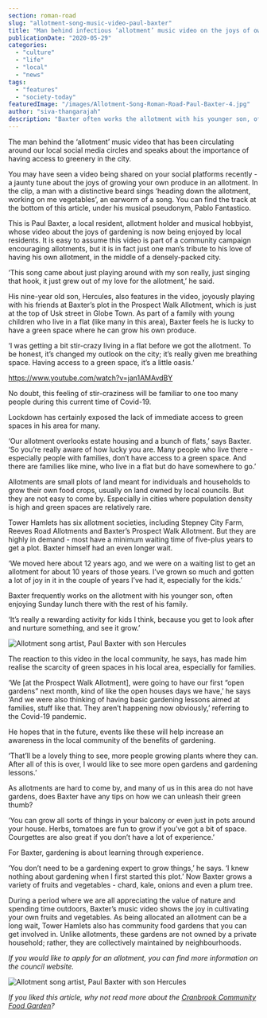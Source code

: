 ```yaml
---
section: roman-road
slug: "allotment-song-music-video-paul-baxter"
title: "Man behind infectious ‘allotment’ music video on the joys of owning an allotment"
publicationDate: "2020-05-29"
categories: 
  - "culture"
  - "life"
  - "local"
  - "news"
tags: 
  - "features"
  - "society-today"
featuredImage: "/images/Allotment-Song-Roman-Road-Paul-Baxter-4.jpg"
author: "siva-thangarajah"
description: "Baxter often works the allotment with his younger son, often enjoying Sunday lunch there with the rest of his family. ‘It’s really a rewarding activity for kids I think, because you get to look after and nurture something, and see it grow.’"
---
```


The man behind the ‘allotment’ music video that has been circulating around our local social media circles and speaks about the importance of having access to greenery in the city.

You may have seen a video being shared on your social platforms recently - a jaunty tune about the joys of growing your own produce in an allotment. In the clip, a man with a distinctive beard sings ‘heading down the allotment, working on me vegetables’, an earworm of a song. You can find the track at the bottom of this article, under his musical pseudonym, Pablo Fantastico.

This is Paul Baxter, a local resident, allotment holder and musical hobbyist, whose video about the joys of gardening is now being enjoyed by local residents. It is easy to assume this video is part of a community campaign encouraging allotments, but it is in fact just one man’s tribute to his love of having his own allotment, in the middle of a densely-packed city. 

‘This song came about just playing around with my son really, just singing that hook, it just grew out of my love for the allotment,’ he said. 

His nine-year old son, Hercules, also features in the video, joyously playing with his friends at Baxter’s plot in the Prospect Walk Allotment, which is just at the top of Usk street in Globe Town. As part of a family with young children who live in a flat (like many in this area), Baxter feels he is lucky to have a green space where he can grow his own produce. 

‘I was getting a bit stir-crazy living in a flat before we got the allotment. To be honest, it’s changed my outlook on the city; it’s really given me breathing space. Having access to a green space, it’s a little oasis.’

https://www.youtube.com/watch?v=jan1AMAvdBY

No doubt, this feeling of stir-craziness will be familiar to one too many people during this current time of Covid-19. 

Lockdown has certainly exposed the lack of immediate access to green spaces in his area for many.

‘Our allotment overlooks estate housing and a bunch of flats,’ says Baxter. ‘So you’re really aware of how lucky you are. Many people who live there - especially people with families, don’t have access to a green space. And there are families like mine, who live in a flat but do have somewhere to go.’

Allotments are small plots of land meant for individuals and households to grow their own food crops, usually on land owned by local councils. But they are not easy to come by. Especially in cities where population density is high and green spaces are relatively rare. 

Tower Hamlets has six allotment societies, including Stepney City Farm, Reeves Road Allotments and Baxter’s Prospect Walk Allotment. But they are highly in demand - most have a minimum waiting time of five-plus years to get a plot. Baxter himself had an even longer wait.

‘We moved here about 12 years ago, and we were on a waiting list to get an allotment for about 10 years of those years. I’ve grown so much and gotten a lot of joy in it in the couple of years I’ve had it, especially for the kids.’

Baxter frequently works on the allotment with his younger son, often enjoying Sunday lunch there with the rest of his family.

‘It’s really a rewarding activity for kids I think, because you get to look after and nurture something, and see it grow.’ 

![Allotment song artist, Paul Baxter with son Hercules](/images/Allotment-Song-Roman-Road-Paul-Baxter-2-1024x683.jpg)

The reaction to this video in the local community, he says, has made him realise the scarcity of green spaces in his local area, especially for families. 

‘We \[at the Prospect Walk Allotment\], were going to have our first “open gardens” next month, kind of like the open houses days we have,’ he says ‘And we were also thinking of having basic gardening lessons aimed at families, stuff like that. They aren’t happening now obviously,’ referring to the Covid-19 pandemic. 

He hopes that in the future, events like these will help increase an awareness in the local community of the benefits of gardening. 

‘That’ll be a lovely thing to see, more people growing plants where they can. After all of this is over, I would like to see more open gardens and gardening lessons.’

As allotments are hard to come by, and many of us in this area do not have gardens, does Baxter have any tips on how we can unleash their green thumb?

‘You can grow all sorts of things in your balcony or even just in pots around your house. Herbs, tomatoes are fun to grow if you’ve got a bit of space. Courgettes are also great if you don’t have a lot of experience.’ 

For Baxter, gardening is about learning through experience. 

‘You don’t need to be a gardening expert to grow things,’ he says. ‘I knew nothing about gardening when I first started this plot.’ Now Baxter grows a variety of fruits and vegetables - chard, kale, onions and even a plum tree. 

During a period where we are all appreciating the value of nature and spending time outdoors, Baxter’s music video shows the joy in cultivating your own fruits and vegetables. As being allocated an allotment can be a long wait, Tower Hamlets also has community food gardens that you can get involved in. Unlike allotments, these gardens are not owned by a private household; rather, they are collectively maintained by neighbourhoods. 

_If you would like to apply for an allotment, you can find more information on the council website._ 

![Allotment song artist, Paul Baxter with son Hercules](/images/Allotment-Song-Roman-Road-Paul-Baxter-1-1024x683.jpg)

_If you liked this article, why not read more about the_ [_Cranbrook Community Food Garden_](https://romanroadlondon.com/cranbrook-community-food-garden-globe-town/)_?_
